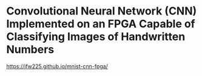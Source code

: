 # Convolutional Neural Network (CNN) Implemented on an FPGA Capable of Classifying Images of Handwritten Numbers
https://jfw225.github.io/mnist-cnn-fpga/
